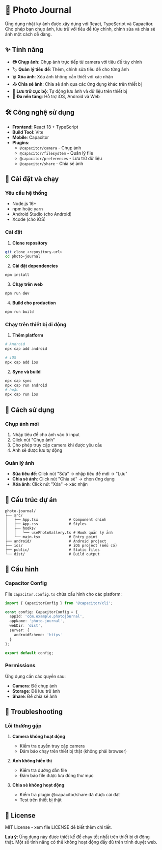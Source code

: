 # 📸 Photo Journal

Ứng dụng nhật ký ảnh được xây dựng với React, TypeScript và Capacitor. Cho phép bạn chụp ảnh, lưu trữ với tiêu đề tùy chỉnh, chỉnh sửa và chia sẻ ảnh một cách dễ dàng.

## ✨ Tính năng

- 📷 **Chụp ảnh**: Chụp ảnh trực tiếp từ camera với tiêu đề tùy chỉnh
- 🏷️ **Quản lý tiêu đề**: Thêm, chỉnh sửa tiêu đề cho từng ảnh
- 🗑️ **Xóa ảnh**: Xóa ảnh không cần thiết với xác nhận
- 📤 **Chia sẻ ảnh**: Chia sẻ ảnh qua các ứng dụng khác trên thiết bị
- 💾 **Lưu trữ cục bộ**: Tự động lưu ảnh và dữ liệu trên thiết bị
- 📱 **Đa nền tảng**: Hỗ trợ iOS, Android và Web

## 🛠️ Công nghệ sử dụng

- **Frontend**: React 18 + TypeScript
- **Build Tool**: Vite
- **Mobile**: Capacitor
- **Plugins**:
  - `@capacitor/camera` - Chụp ảnh
  - `@capacitor/filesystem` - Quản lý file
  - `@capacitor/preferences` - Lưu trữ dữ liệu
  - `@capacitor/share` - Chia sẻ ảnh

## 🚀 Cài đặt và chạy

### Yêu cầu hệ thống
- Node.js 16+ 
- npm hoặc yarn
- Android Studio (cho Android)
- Xcode (cho iOS)

### Cài đặt

1. **Clone repository**
```bash
git clone <repository-url>
cd photo-journal
```

2. **Cài đặt dependencies**
```bash
npm install
```

3. **Chạy trên web**
```bash
npm run dev
```

4. **Build cho production**
```bash
npm run build
```

### Chạy trên thiết bị di động

1. **Thêm platform**
```bash
# Android
npx cap add android

# iOS
npx cap add ios
```

2. **Sync và build**
```bash
npx cap sync
npx cap run android
# hoặc
npx cap run ios
```

## 📱 Cách sử dụng

### Chụp ảnh mới
1. Nhập tiêu đề cho ảnh vào ô input
2. Click nút "Chụp ảnh"
3. Cho phép truy cập camera khi được yêu cầu
4. Ảnh sẽ được lưu tự động

### Quản lý ảnh
- **Sửa tiêu đề**: Click nút "Sửa" → nhập tiêu đề mới → "Lưu"
- **Chia sẻ ảnh**: Click nút "Chia sẻ" → chọn ứng dụng
- **Xóa ảnh**: Click nút "Xóa" → xác nhận

## 📁 Cấu trúc dự án

```
photo-journal/
├── src/
│   ├── App.tsx              # Component chính
│   ├── App.css              # Styles
│   ├── hooks/
│   │   └── usePhotoGallery.ts # Hook quản lý ảnh
│   └── main.tsx             # Entry point
├── android/                 # Android project
├── ios/                     # iOS project (nếu có)
├── public/                  # Static files
└── dist/                    # Build output
```

## 🔧 Cấu hình

### Capacitor Config
File `capacitor.config.ts` chứa cấu hình cho các platform:

```typescript
import { CapacitorConfig } from '@capacitor/cli';

const config: CapacitorConfig = {
  appId: 'com.example.photojournal',
  appName: 'photo-journal',
  webDir: 'dist',
  server: {
    androidScheme: 'https'
  }
};

export default config;
```

### Permissions
Ứng dụng cần các quyền sau:
- **Camera**: Để chụp ảnh
- **Storage**: Để lưu trữ ảnh
- **Share**: Để chia sẻ ảnh

## 🐛 Troubleshooting

### Lỗi thường gặp

1. **Camera không hoạt động**
   - Kiểm tra quyền truy cập camera
   - Đảm bảo chạy trên thiết bị thật (không phải browser)

2. **Ảnh không hiển thị**
   - Kiểm tra đường dẫn file
   - Đảm bảo file được lưu đúng thư mục

3. **Chia sẻ không hoạt động**
   - Kiểm tra plugin @capacitor/share đã được cài đặt
   - Test trên thiết bị thật

## 📄 License

MIT License - xem file LICENSE để biết thêm chi tiết.


**Lưu ý**: Ứng dụng này được thiết kế để chạy tốt nhất trên thiết bị di động thật. Một số tính năng có thể không hoạt động đầy đủ trên trình duyệt web.